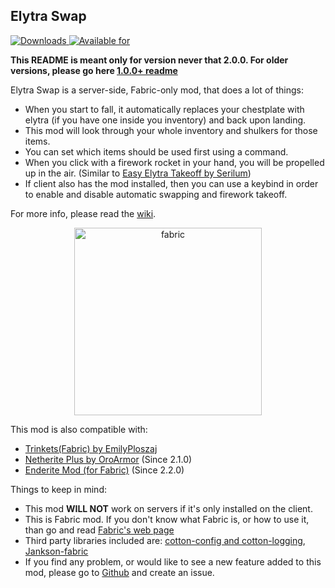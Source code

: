 ## Elytra Swap

[![Downloads](http://cf.way2muchnoise.eu/full_353164_donwloads.svg) ![Available for](http://cf.way2muchnoise.eu/versions/353164.svg)](https://www.curseforge.com/minecraft/mc-mods/elytra-swap)

**This README is meant only for version never that 2.0.0. For older versions, please go here [1.0.0+ readme](https://github.com/Szum123321/elytra_swap/wiki/Legacy-version)**

Elytra Swap is a server-side, Fabric-only mod, that does a lot of things:
 * When you start to fall, it automatically replaces your chestplate with elytra (if you have one inside you inventory) and back upon landing.
 * This mod will look through your whole inventory and shulkers for those items.
 * You can set which items should be used first using a command.
 * When you click with a firework rocket in your hand, you will be propelled up in the air. (Similar to [Easy Elytra Takeoff by Serilum](https://www.curseforge.com/minecraft/mc-mods/easy-elytra-takeoff))
 * If client also has the mod installed, then you can use a keybind in order to enable and disable automatic swapping and firework takeoff.
 
For more info, please read the [wiki](https://github.com/Szum123321/elytra_swap/wiki).
 
<center><a href="https://www.curseforge.com/minecraft/mc-mods/fabric-api">
<img src="https://i.imgur.com/Ol1Tcf8.png" alt="fabric" width=300 >
</a></center>   
 
This mod is also compatible with:
 * [Trinkets(Fabric) by EmilyPloszaj](https://www.curseforge.com/minecraft/mc-mods/trinkets-fabric) 
 * [Netherite Plus by OroArmor](https://www.curseforge.com/minecraft/mc-mods/netherite-plus-mod) (Since 2.1.0)
 * [Enderite Mod (for Fabric)](https://www.curseforge.com/minecraft/mc-mods/enderite-mod-for-fabric) (Since 2.2.0)
 
Things to keep in mind:
 * This mod **WILL NOT** work on servers if it's only installed on the client.
 * This is Fabric mod. If you don't know what Fabric is, or how to use it, than go and read [Fabric's web page](https://fabricmc.net/)
 * Third party libraries included are: [cotton-config and cotton-logging](https://github.com/CottonMC/Cotton), [Jankson-fabric](https://github.com/CottonMC/Jankson-Fabric)
 * If you find any problem, or would like to see a new feature added to this mod, please go to [Github](https://github.com/Szum123321/elytra_swap/issues) and create an issue.
